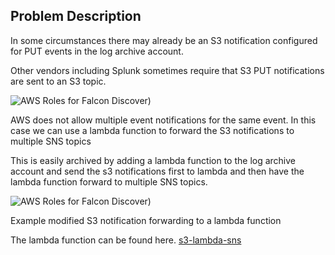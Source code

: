 ## Problem Description

In some circumstances there may already be an S3 notification configured for PUT events in the log archive account. 
 
Other vendors including Splunk sometimes require that S3 PUT notifications are sent to an S3 topic.  

![AWS Roles for Falcon Discover)](images/existing-sns-topic.png)


AWS does not allow multiple event notifications for the same event.
In this case we can use a lambda function to forward the S3 notifications to multiple SNS topics

This is easily archived by adding a lambda function to the log archive account and send the s3 notifications first to lambda and then have the lambda function forward to multiple SNS topics.



![AWS Roles for Falcon Discover)](images/lambda-to-sns.png)

Example modified S3 notification forwarding to a lambda function

The lambda function can be found here.
[s3-lambda-sns](https://github.com/CrowdStrike/Cloud-AWS/tree/master/Control-Tower/multiple-sns/lambda)

